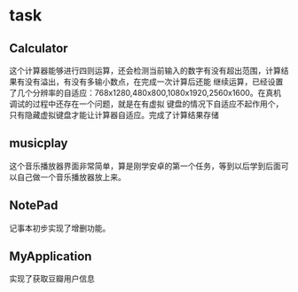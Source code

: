 ﻿# task
## Calculator
这个计算器能够进行四则运算，还会检测当前输入的数字有没有超出范围，计算结果有没有溢出，有没有多输小数点，在完成一次计算后还能
继续运算，已经设置了几个分辨率的自适应：768x1280,480x800,1080x1920,2560x1600。在真机调试的过程中还存在一个问题，就是在有虚拟
键盘的情况下自适应不起作用个，只有隐藏虚拟键盘才能让计算器自适应。完成了计算结果存储
## musicplay
这个音乐播放器界面非常简单，算是刚学安卓的第一个任务，等到以后学到后面可以自己做一个音乐播放器放上来。
## NotePad 
记事本初步实现了增删功能。
## MyApplication
实现了获取豆瓣用户信息
